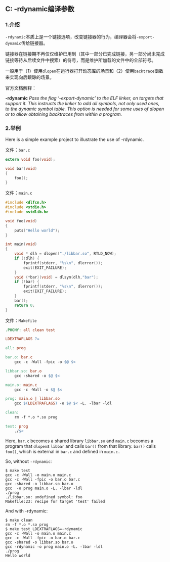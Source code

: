 ## C: -rdynamic编译参数

### 1.介绍

`-rdynamic`本质上是一个链接选项，改变链接器的行为，编译器会将`-export-dynamic`传给链接器。

链接器在链接期不再仅仅维护已用到（其中一部分已完成链接，另一部分尚未完成链接等待从后续文件中搜索）的符号，而是维护所加载的文件中的全部符号。

一般用于（1）使用`dlopen`在运行器打开动态库的场景和（2）使用`backtrace`函数来实现向后跟踪的场景。

官方文档解释：

**-rdynamic**
*Pass the flag ‘-export-dynamic’ to the ELF linker, on targets that support it. This instructs the linker to add all symbols, not only used ones, to the dynamic symbol table. This option is needed for some uses of dlopen or to allow obtaining backtraces from within a program.*

### 2.举例

Here is a simple example project to illustrate the use of -rdynamic.

文件：`bar.c`
```c
extern void foo(void);

void bar(void)
{
    foo();
}
```

文件：`main.c`
```c
#include <dlfcn.h>
#include <stdio.h>
#include <stdlib.h>

void foo(void)
{
    puts("Hello world");
}

int main(void)
{
    void * dlh = dlopen("./libbar.so", RTLD_NOW);
    if (!dlh) {
        fprintf(stderr, "%s\n", dlerror());
        exit(EXIT_FAILURE); 
    }
    void (*bar)(void) = dlsym(dlh,"bar");
    if (!bar) {
        fprintf(stderr, "%s\n", dlerror());
        exit(EXIT_FAILURE); 
    }
    bar();
    return 0;
}
```

文件：`Makefile`
```makefile
.PHONY: all clean test

LDEXTRAFLAGS ?=

all: prog

bar.o: bar.c
    gcc -c -Wall -fpic -o $@ $<

libbar.so: bar.o
    gcc -shared -o $@ $<

main.o: main.c
    gcc -c -Wall -o $@ $<

prog: main.o | libbar.so
    gcc $(LDEXTRAFLAGS) -o $@ $< -L. -lbar -ldl

clean:
    rm -f *.o *.so prog

test: prog
    ./$<
```

Here, `bar.c` becomes a shared library `libbar.so` and `main.c` becomes a program that `dlopen`s `libbar` and calls `bar()` from that library. `bar()` calls `foo()`, which is external in `bar.c` and defined in `main.c.`

So, without `-rdynamic`:
```shell
$ make test
gcc -c -Wall -o main.o main.c
gcc -c -Wall -fpic -o bar.o bar.c
gcc -shared -o libbar.so bar.o
gcc  -o prog main.o -L. -lbar -ldl
./prog
./libbar.so: undefined symbol: foo
Makefile:23: recipe for target 'test' failed
```

And with -rdynamic:
```shell
$ make clean
rm -f *.o *.so prog
$ make test LDEXTRAFLAGS=-rdynamic
gcc -c -Wall -o main.o main.c
gcc -c -Wall -fpic -o bar.o bar.c
gcc -shared -o libbar.so bar.o
gcc -rdynamic -o prog main.o -L. -lbar -ldl
./prog
Hello world
```







